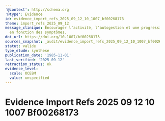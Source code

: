 ```yaml
---
'@context': http://schema.org
'@type': Evidence
id: evidence_import_refs_2025_09_12_10_1007_bf00268173
theme: import_refs_2025_09_12
message_clinique: Encourager l’activité, l’autogestion et une progression graduée
  en fonction des symptômes.
doi_url: https://doi.org/10.1007/bf00268173
sources_snapshot: _audit/evidence_import_refs_2025_09_12_10_1007_bf00268173.json
statut: valide
type_etude: synthese
publication_date: '1985-11-01'
last_verified: '2025-09-12'
retraction_status: ok
evidence_level:
  scale: OCEBM
  value: unspecified
---
```

# Evidence Import Refs 2025 09 12 10 1007 Bf00268173

